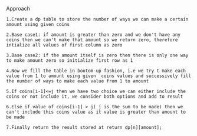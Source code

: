 Approach

    1.Create a dp table to store the number of ways we can make a certain amount using given coins 

    2.Base case1: if amount is greater than zero and we don't have any coins then we can't make that amount so we return zero, therefore intialize all values of first column as zero

    3.Base case2: if the amount itself is zero then there is only one way to make amount zero so initialize first row as 1

    4.Now we fill the table in bootom-up fashion, i.e we try t make each value from 1 to amount using given  coins values and successively fill the number of ways to make each value from 1 to amount 

    5.If coins[i-1]<=j then we have two choice we can either include the coins or not include it, we consider both options and add to result

    6.Else if value of coins[i-1] > j( j is the sum to be made) then we can't include this coins value as it value is greater than amount to be made

    7.Finally return the result stored at return dp[n][amount];